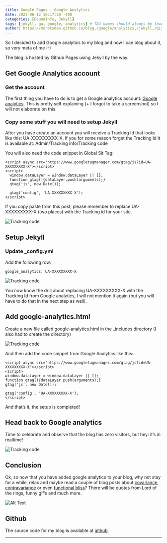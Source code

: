```yaml
---
title: Google Pages - Google Analytics
date: 2023-06-12 10:17:20 -400
categories: [FoundInfo, Jekyll]
tags: [jekyll, ga, google, analytics] # TAG names should always be lowercase
author: https://morotsman.github.io/blog,/google/analytics,/jekyll,/github/pages/2020/07/07/add-google-analytics.html
---
```


So I decided to add Google analytics to my blog and now I can blog about it, so very meta of me :-)

The blog is hosted by Github Pages using Jekyll by the way.

## Get Google Analytics account

### Get the account

The first thing you have to do is to get a Google analytics account: [Google analytics](https://analytics.google.com/). This is pretty self explaining (+ I forgot to take a screenshot) so I will not elaborate on this.

### Copy some stuff you will need to setup Jekyll

After you have create an account you will receive a Tracking Id that looks like this: UA-XXXXXXXXX-X. If you for some reason forget the Tracking Id it is available at: Admin/Tracking info/Tracking code

You will also need the code snippet in Global Sit Tag:

```
<script async src="https://www.googletagmanager.com/gtag/js?id=UA-XXXXXXXXX-X"></script>
<script>
  window.dataLayer = window.dataLayer || [];
  function gtag(){dataLayer.push(arguments);}
  gtag('js', new Date());

  gtag('config', 'UA-XXXXXXXXX-X');
</script>
```

If you copy paste from this post, please remember to replace UA-XXXXXXXXX-X (two places) with the Tracking id for your site.

![Tracking code](https://morotsman.github.io/assets/adding_ga/Tracking_code.png)

## Setup Jekyll

### Update \_config.yml

Add the following row:

```
google_analytics: UA-XXXXXXXXX-X
```

![Tracking code](https://morotsman.github.io/assets/adding_ga/config.png)

You now know the drill about replacing UA-XXXXXXXXX-X with the Tracking Id from Google analytics, I will not mention it again (but you will have to do that in the next step as well).

## Add google-analytics.html

Create a new file called google-analytics.html in the \_includes directory (I also had to create the directory)

![Tracking code](https://morotsman.github.io/assets/adding_ga/Directory.png)

And then add the code snippet from Google Analytics like this:

```
<script async src="https://www.googletagmanager.com/gtag/js?id=UA-XXXXXXXXX-X"></script>
<script>
window.dataLayer = window.dataLayer || [];
function gtag(){dataLayer.push(arguments);}
gtag('js', new Date());

gtag('config', 'UA-XXXXXXXXX-X');
</script>
```

And that’s it, the setup is completed!

## Head back to Google analytics

Time to celebrate and observe that the blog has zero visitors, but hey: it’s in realtime!

![Tracking code](https://morotsman.github.io/assets/adding_ga/visitors.png)

## Conclusion

Ok, so now that you have added google analytics to your blog, why not stay for a while, relax and maybe read a couple of blog posts about [covariance](https://morotsman.github.io/java,/covariance,/the/liskov/substitution/principle/2020/07/12/java-covariance.html), [contravariance](https://morotsman.github.io/java/contravariance/the/liskov/substitution/principle/2020/07/17/java-contravariance.html) or even [functional bliss](https://morotsman.github.io/scala/finagle/finch/2021/03/28/finagle-finch.html)? There will be quotes from Lord of the rings, funny gif’s and much more.

![Alt Text](https://media.giphy.com/media/vsW15HzddQRZ2KiJ5j/giphy.gif)

## Github

The source code for my blog is available at [github](https://github.com/morotsman/morotsman.github.io).

___